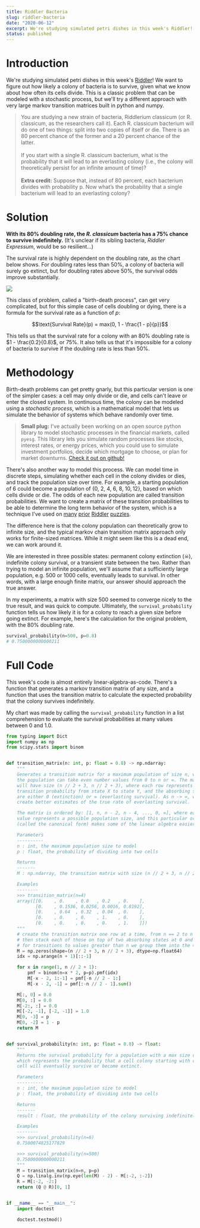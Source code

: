 ```yaml
---
title: Riddler Bacteria
slug: riddler-bacteria
date: "2020-06-12"
excerpt: We're studying simulated petri dishes in this week's Riddler! We want to figure out how likely a colony of bacteria is to survive, given what we know about how often its cells divide. This is a classic problem that can be modeled with a stochastic process, but we'll try a different approach with very large markov transition matrices built in python and numpy.
status: published
---
```


# Introduction

We're studying simulated petri dishes in this week's <a href="https://fivethirtyeight.com/features/how-long-will-the-bacterial-colony-last/">Riddler</a>! We want to figure out how likely a colony of bacteria is to survive, given what we know about how often its cells divide. This is a classic problem that can be modeled with a stochastic process, but we'll try a different approach with very large markov transition matrices built in python and numpy.

<blockquote>
You are studying a new strain of bacteria, Riddlerium classicum (or R. classicum, as the researchers call it). Each R. classicum bacterium will do one of two things: split into two copies of itself or die. There is an 80 percent chance of the former and a 20 percent chance of the latter.
<br><br>
If you start with a single R. classicum bacterium, what is the probability that it will lead to an everlasting colony (i.e., the colony will theoretically persist for an infinite amount of time)?
<br><br>
<strong>Extra credit:</strong> Suppose that, instead of 80 percent, each bacterium divides with probability p. Now what’s the probability that a single bacterium will lead to an everlasting colony?
</blockquote>

# Solution

**With its 80% doubling rate, the _R. classicum_ bacteria has a 75% chance to survive indefinitely.** (It's unclear if its sibling bacteria, _Riddler Expressum_, would be so resilient...)

The survival rate is highly dependent on the doubling rate, as the chart below shows. For doubling rates less than 50%, a colony of bacteria will surely go extinct, but for doubling rates above 50%, the survival odds improve substantially.

<img src="/img/riddler-bacteria.png">

This class of problem, called a "birth-death process", can get very complicated, but for this simple case of cells doubling or dying, there is a formula for the survival rate as a function of $p$:

$$\text{Survival Rate}(p) = max(0, 1 - \frac{1 - p}{p})$$

This tells us that the survival rate for a colony with an 80% doubling rate is $1 - \frac{0.2}{0.8}$, or 75%. It also tells us that it's impossible for a colony of bacteria to survive if the doubling rate is less than 50%.

# Methodology

Birth-death problems can get pretty gnarly, but this particular version is one of the simpler cases: a cell may only divide or die, and cells can't leave or enter the closed system. In continuous time, the colony can be modeled using a _stochastic process_, which is a mathematical model that lets us simulate the behavior of systems which behave randomly over time.

> <strong>Small plug:</strong> I've actually been working on an open source python library to model stochastic processes in the financial markets, called `pyesg`. This library lets you simulate random processes like stocks, interest rates, or energy prices, which you could use to simulate investment portfolios, decide which mortgage to choose, or plan for market downturns. <a href="https://github.com/jason-ash/pyesg">Check it out on github!</a>

There's also another way to model this process. We can model time in discrete steps, simulating whether each cell in the colony divides or dies, and track the population size over time. For example, a starting population of 6 could become a population of $\{0,\ 2,\ 4,\ 6,\ 8,\ 10,\, 12\}$, based on which cells divide or die. The odds of each new population are called transition probabilities. We want to create a matrix of these transition probabilities to be able to determine the long term behavior of the system, which is a technique I've used on <a href="https://www.jtash.com/riddler-delirious-ducks">many</a> <a href="https://www.jtash.com/riddler-card-collecting">prior</a> <a href="https://www.jtash.com/riddler-baseball">Riddler</a> <a href="https://www.jtash.com/riddler-unstable-dice">puzzles</a>.

The difference here is that the colony population can theoretically grow to infinite size, and the typical markov chain transition matrix approach only works for finite-sized matrices. While it might seem like this is a dead end, we can work around it.

We are interested in three possible states: permanent colony extinction (☠), indefinite colony survival, or a transient state between the two. Rather than trying to model an infinite population, we'll assume that a sufficiently large population, e.g. 500 or 1000 cells, eventually leads to survival. In other words, with a large enough finite matrix, our answer should approach the true answer.

In my experiments, a matrix with size 500 seemed to converge nicely to the true result, and was quick to compute. Ultimately, the `survival_probability` function tells us how likely it is for a colony to reach a given size before going extinct. For example, here's the calculation for the original problem, with the 80% doubling rate.

```python
survival_probability(n=500, p=0.8)
# 0.7500000000000211
```

# Full Code

This week's code is almost entirely linear-algebra-as-code. There's a function that generates a markov transition matrix of any size, and a function that uses the transition matrix to calculate the expected probability that the colony survives indefinitely.

My chart was made by calling the `survival_probability` function in a list comprehension to evaluate the survival probabilities at many values between 0 and 1.0.

```python
from typing import Dict
import numpy as np
from scipy.stats import binom


def transition_matrix(n: int, p: float = 0.8) -> np.ndarray:
    """
    Generates a transition matrix for a maximum population of size n, where
    the population can take even number values from 0 to n or ∞. The matrix
    will have size (n // 2 + 3, n // 2 + 3), where each row represents the
    transition probability from state X to state Y, and the absorbing states
    are either 0 (extinction) or ∞ (everlasting survival). As n -> ∞, we can
    create better estimates of the true rate of everlasting survival.

    The matrix is ordered by: [1, n, n - 2, n - 4, ..., 0, ∞], where each
    value represents a possible population size, and this particular ordering
    (called the canonical form) makes some of the linear algebra easier later

    Parameters
    ----------
    n : int, the maximum population size to model
    p : float, the probability of dividing into two cells

    Returns
    -------
    M : np.ndarray, the transition matrix with size (n // 2 + 3, n // 2 + 3)

    Examples
    --------
    >>> transition_matrix(n=4)
    array([[0.    , 0.    , 0.8   , 0.2   , 0.    ],
           [0.    , 0.1536, 0.0256, 0.0016, 0.8192],
           [0.    , 0.64  , 0.32  , 0.04  , 0.    ],
           [0.    , 0.    , 0.    , 1.    , 0.    ],
           [0.    , 0.    , 0.    , 0.    , 1.    ]])
    """
    # create the transition matrix one row at a time, from n == 2 to n == n
    # then stack each of those on top of two absorbing states at 0 and ∞.
    # for transitions to values greater than n we group them into the ∞ row.
    M = np.zeros(shape=(n // 2 + 3, n // 2 + 3), dtype=np.float64)
    idx = np.arange(n + 1)[::-1]

    for x in range(1, n // 2 + 1):
        pmf = binom(n=x * 2, p=p).pmf(idx)
        M[-x - 2, 1:-1] = pmf[-n // 2 - 1:]
        M[-x - 2, -1] = pmf[:-n // 2 - 1].sum()

    M[:, 0] = 0.0
    M[0, :] = 0.0
    M[-2:, :] = 0.0
    M[[-2, -1], [-2, -1]] = 1.0
    M[0, -3] = p
    M[0, -2] = 1 - p
    return M


def survival_probability(n: int, p: float = 0.8) -> float:
    """
    Returns the survival probability for a population with a max size of n,
    which represents the probability that a cell colony starting with one
    cell will eventually survive or become extinct.

    Parameters
    ----------
    n : int, the maximum population size to model
    p : float, the probability of dividing into two cells

    Returns
    -------
    result : float, the probability of the colony surviving indefinitely

    Examples
    --------
    >>> survival_probability(n=6)
    0.7500074825177829

    >>> survival_probability(n=500)
    0.7500000000000211
    """
    M = transition_matrix(n=n, p=p)
    Q = np.linalg.inv(np.eye(len(M) - 2) - M[:-2, :-2])
    R = M[:-2, -2:]
    return (Q @ R)[0, 1]


if __name__ == "__main__":
    import doctest

    doctest.testmod()
```
